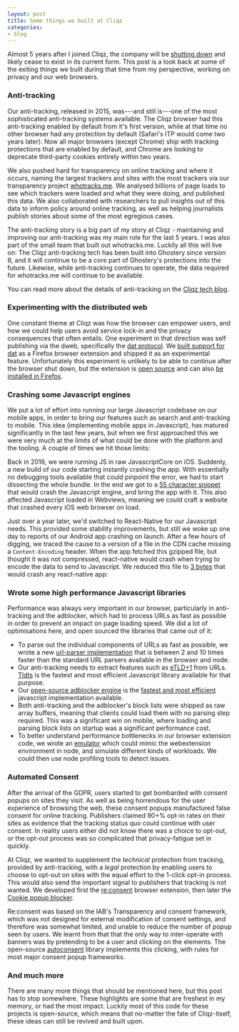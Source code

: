 ```yaml
---
layout: post
title: Some things we built at Cliqz
categories:
- blog
---
```


Almost 5 years after I joined Cliqz, the company will be [shutting down](https://cliqz.com/en/magazine/farewell-from-cliqz)
and likely cease to exist in its current form. This post is a look back at some of the exiting things
we built during that time from my perspective, working on privacy and our web browsers.

### Anti-tracking

Our anti-tracking, released in 2015, was---and still is---one of the most sophisticated anti-tracking systems available.
The Cliqz browser had this anti-tracking enabled by default from it's first version, while at that time no other browser
had any protection by default (Safari's ITP would come two years later). Now all major browsers (except Chrome) ship with
tracking protections that are enabled by default, and Chrome are looking to deprecate third-party cookies entirely within
two years.

We also pushed hard for transparency on online tracking and where it occurs, naming the largest trackers and sites with the
most trackers via our transparency project [whotracks.me](https://whotracks.me). We analysed billions of page loads to see
which trackers were loaded and what they were doing, and published this data. We also collaborated with researchers to pull
insights out of this data to inform policy around online tracking, as well as helping journalists publish stories about some
of the most egregious cases.

The anti-tracking story is a big part of my story at Cliqz - maintaining and improving our anti-tracking was my main role
for the last 5 years. I was also part of the small team that built out whotracks.me. Luckily all this will live on: The Cliqz
anti-tracking tech has been built into Ghostery since version 8, and it will continue to be a core part of Ghostery's protections
into the future. Likewise, while anti-tracking continues to operate, the data required for whotracks.me will continue
to be available.

You can read more about the details of anti-tracking on the [Cliqz tech blog](https://0x65.dev/blog/2019-12-19/blocking-tracking-without-blocking-trackers.html).

### Experimenting with the distributed web

One constant theme at Cliqz was how the browser can empower users, and how we could help users avoid service lock-in and the
privacy consequences that often entails. One experiment in that direction was self publishing via the dweb, specifically the
[dat protocol](https://dat.foundation/). We [built support for dat](https://0x65.dev/blog/2020-03-02/implementing-the-dat-protocol-in-cliqz.html)
as a Firefox browser extension and shipped it as an experimental feature. Unfortunately this experiment is unlikely to
be able to continue after the browser shut down, but the extension is [open source](https://github.com/cliqz-oss/dat-webext)
and can also [be installed in Firefox](/blog/2020/05/08/install-dat-for-firefox.html).

### Crashing some Javascript engines

We put a lot of effort into running our large Javascript codebase on our mobile apps, in order to bring our features such as search
and anti-tracking to mobile. This idea (implementing mobile apps in Javascript), has matured significantly in the last few years,
but when we first approached this we were very much at the limits of what could be done with the platform and the tooling. A couple of
times we hit those limits:

Back in 2016, we were running JS in raw JavascriptCore on iOS. Suddenly, a new build of our code starting instantly crashing the app.
With essentially no debugging tools available that could pinpoint the error, we had to start dissecting the whole bundle. In the end we
got to a [55 character snippet](https://twitter.com/chrmod/status/793054270568468480) that would crash the Javascript engine, and bring the app with it.
This also affected Javascript loaded in Webviews, meaning we could craft a website that crashed every iOS web browser on load.

Just over a year later, we'd switched to React-Native for our Javascript needs. This provided some stability improvements, but still we
woke up one day to reports of our Android app crashing on launch. After a few hours of digging, we traced the cause to a version of a 
file in the CDN cache missing a `Content-Encoding` header. When the app fetched this gzipped file, but thought it was not compressed,
react-native would crash when trying to encode the data to send to Javascript. We reduced this file to
[3 bytes](https://github.com/facebook/react-native/issues/10756#issuecomment-360443914) that would crash any react-native app: 

### Wrote some high performance Javascript libraries

Performance was always very important in our browser, particularly in anti-tracking and the adblocker, which had to process URLs as
fast as possible in order to prevent an impact on page loading speed. We did a lot of optimisations here, and open sourced the libraries
that came out of it:

 * To parse out the individual components of URLs as fast as possible, we wrote a new [url-parser implementation](https://github.com/cliqz/url-parser)
 that is between 2 and 10 times faster than the standard URL parsers available in the browser and node.
 * Our anti-tracking needs to extract features such as [eTLD+1](https://web.dev/same-site-same-origin/) from URLs. [Tldts](https://github.com/remusao/tldts) is the fastest and most efficient
 Javascript library available for that purpose.
 * Our [open-source adblocker engine](https://github.com/cliqz-oss/adblocker) is the [fastest and most efficient](https://0x65.dev/blog/2019-12-20/not-all-adblockers-are-born-equal.html)
 javascript implementation available.
 * Both anti-tracking and the adblocker's block lists were shipped as raw array buffers, meaning that clients could load them with no parsing step required.
 This was a significant win on mobile, where loading and parsing block lists on startup was a significant performance cost.
 * To better understand performance bottlenecks in our browser extension code, we wrote an [emulator](https://github.com/cliqz-oss/webextension-emulator)
 which could mimic the webextension environment in node, and simulate different kinds of workloads. We could then use node profiling tools
 to detect issues.

### Automated Consent

After the arrival of the GDPR, users started to get bombarded with consent popups on sites they visit. As well as being horrendous for the
user experience of browsing the web, these consent popups manufactured false consent for online tracking. Publishers claimed 90+% opt-in
rates on their sites as evidence that the tracking status quo could continue with user consent. In reality users either did not know there
was a choice to opt-out, or the opt-out process was so complicated that privacy-fatigue set in quickly.

At Cliqz, we wanted to supplement the _technical_ protection from tracking, provided by anti-tracking, with a _legal_ protection by enabling
users to choose to opt-out on sites with the equal effort to the 1-click opt-in process. This would also send the important signal to
publishers that tracking is not wanted. We developed first the [re:consent](https://github.com/cliqz-oss/re-consent) browser extension, then
later the [Cookie popup blocker](https://cliqz.com/en/magazine/cookie-pop-up-blocker-cliqz-automatically-denies-consent-requests).

Re:consent was based on the IAB's Transparency and consent framework, which was not designed for external modification of consent settings,
and therefore was somewhat limited, and unable to reduce the number of popup seen by users. We learnt from that that the only way to inter-operate
with banners was by pretending to be a user and clicking on the elements. The open-source [autoconsent](https://github.com/cliqz-oss/autoconsent)
library implements this clicking, with rules for most major consent popup frameworks.

### And much more

There are many more things that should be mentioned here, but this post has to stop somewhere. These highlights are some that are freshest in
my memory, or had the most impact. Luckily most of this code for these projects is open-source, which means that no-matter the fate of Cliqz-itself,
these ideas can still be revived and built upon. 
